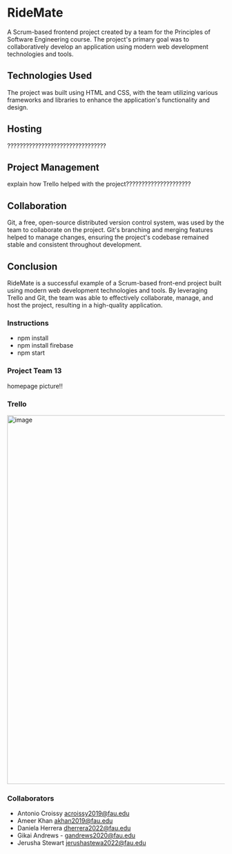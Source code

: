# RideMate

A Scrum-based frontend project created by a team for the Principles of Software Engineering course. The project's primary goal was to collaboratively develop an application using modern web development technologies and tools. 

## Technologies Used

The project was built using HTML and CSS, with the team utilizing various frameworks and libraries to enhance the application's functionality and design.

## Hosting

????????????????????????????????

## Project Management

explain how Trello helped with the project?????????????????????

## Collaboration

Git, a free, open-source distributed version control system, was used by the team to collaborate on the project. Git's branching and merging features helped to manage changes, ensuring the project's codebase remained stable and consistent throughout development.

## Conclusion

RideMate is a successful example of a Scrum-based front-end project built using modern web development technologies and tools. By leveraging Trello and Git, the team was able to effectively collaborate, manage, and host the project, resulting in a high-quality application.

### Instructions
- npm install
- npm install firebase
- npm start


### Project Team 13
homepage picture!!

### Trello
<img width="852" alt="image" src="https://github.com/ddlhg/RideMate/assets/116442206/4659941c-9cbe-452c-927c-6b5bf3166634">


### Collaborators

- Antonio Croissy  acroissy2019@fau.edu
- Ameer Khan  akhan2019@fau.edu
- Daniela Herrera  dherrera2022@fau.edu
- Gikai Andrews - gandrews2020@fau.edu
- Jerusha Stewart jerushastewa2022@fau.edu
